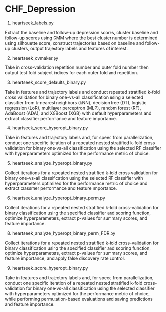 # CHF_Depression

1. heartseek_labels.py

Extract the baseline and follow-up depression scores, cluster baseline and follow-up 
scores using GMM where the best cluster number is determined using silhouette score, 
construct trajectories based on baseline and follow-up clusters, output trajectory 
labels and features of interest. 

2. heartseek_cvmaker.py

Take in cross-validation repetition number and outer fold number then output
test fold subject indices for each outer fold and repetition.

3. heartseek_score_defaults_binary.py

Take in features and trajectory labels and conduct repeated stratified k-fold cross 
validation for binary one-vs-all classification using a selected classifier from 
k-nearest neighbors (kNN), decision tree (DT), logistic regression (LoR), multilayer 
perceptron (MLP), random forest (RF), AdaBoost (ADA), and XGBoost (XGB) with 
default hyperparameters and extract classifier performance and feature importance.

4. heartseek_score_hyperopt_binary.py

Take in features and trajectory labels and, for speed from parallelization, conduct 
one specific iteration of a repeated nested stratified k-fold cross validation 
for binary one-vs-all classification using the selected RF classifier with 
hyperparameters optimized for the performance metric of choice.

5. heartseek_analyze_hyperopt_binary.py

Collect iterations for a repeated nested stratified k-fold cross validation 
for binary one-vs-all classification using the selected RF classifier with 
hyperparameters optimized for the performance metric of choice and extract 
classifier performance and feature importance.

6. heartseek_analyze_hyperopt_binary_perm.py
   
Collect iterations for a repeated nested stratified k-fold cross-validation
for binary classification using the specified classifier and scoring function,
optimize hyperparameters, extract p-values for summary scores, and feature importance.

8. heartseek_analyze_hyperopt_binary_perm_FDR.py
   
Collect iterations for a repeated nested stratified k-fold cross-validation
for binary classification using the specified classifier and scoring function,
optimize hyperparameters, extract p-values for summary scores, and feature importance,
and apply false discovery rate control.

9. heartseek_score_hyperopt_binary.py
   
Take in features and trajectory labels and, for speed from parallelization,
conduct one specific iteration of a repeated nested stratified k-fold cross-validation
for binary one-vs-all classification using the selected classifier with hyperparameters
optimized for the performance metric of choice, while performing permutation-based
evaluations and saving predictions and feature importance.

